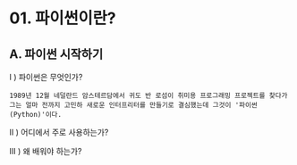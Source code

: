 # 01. 파이썬이란?

## A. 파이썬 시작하기

I ) 파이썬은 무엇인가?

~~~
1989년 12월 네덜란드 암스테르담에서 귀도 반 로섬이 취미용 프로그래밍 프로젝트를 찾다가 그는 얼마 전까지 고민하 새로운 인터프리터를 만들기로 결심했는데 그것이 '파이썬(Python)'이다.
~~~

II ) 어디에서 주로 사용하는가?

III ) 왜 배워야 하는가?